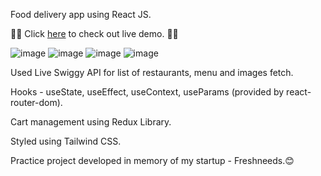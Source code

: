 Food delivery app using React JS.

🚀🚀 Click [here](https://freshneeds.netlify.app/) to check out live demo. 🚀🚀

![image](https://github.com/swatimoluguri/freshneeds2.0/assets/149689000/1d234e40-3ed1-4b5f-8fce-85c1acce9604)
![image](https://github.com/swatimoluguri/freshneeds2.0/assets/149689000/a3db6f09-597f-4786-8198-fb2f83a5415b)
![image](https://github.com/swatimoluguri/freshneeds2.0/assets/149689000/4bcb4b6d-9555-447a-976e-d0bd555f92de)
![image](https://github.com/swatimoluguri/freshneeds2.0/assets/149689000/c46cf9f5-d9c2-4312-9349-b5c1bbe80df8)


Used Live Swiggy API for list of restaurants, menu and images fetch.

Hooks - useState, useEffect, useContext, useParams (provided by react-router-dom).

Cart management using Redux Library.

Styled using Tailwind CSS.

Practice project developed in memory of my startup - Freshneeds.😊

